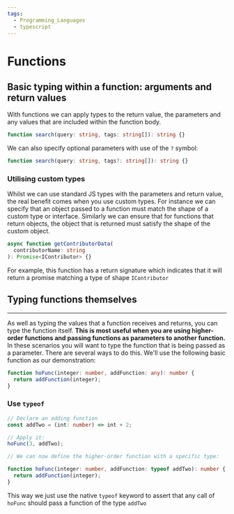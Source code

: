 ```yaml
---
tags:
  - Programming_Languages
  - typescript
---
```


# Functions

## Basic typing within a function: arguments and return values

With functions we can apply types to the return value, the parameters and any values that are included within the function body.

```ts
function search(query: string, tags: string[]): string {}
```

We can also specify optional parameters with use of the `?` symbol:

```ts
function search(query: string, tags?: string[]): string {}
```

### Utilising custom types


Whilst we can use standard JS types with the parameters and return value, the real benefit comes when you use custom types. For instance we can specify that an object passed to a function must match the shape of a custom type or interface. Similarly we can ensure that for functions that return objects, the object that is returned must satisfy the shape of the custom object.

```ts
async function getContributorData(
  contributorName: string
): Promise<IContributor> {}
```

For example, this function has a return signature which indicates that it will return a promise matching a type of shape `IContributor`

## Typing functions themselves

---

As well as typing the values that a function receives and returns, you can type the function itself. **This is most useful when you are using higher-order functions and passing functions as parameters to another function.** In these scenarios you will want to type the function that is being passed as a parameter. There are several ways to do this. We'll use the following basic function as our demonstration:

```ts
function hoFunc(integer: number, addFunction: any): number {
  return addFunction(integer);
}
```

### Use `typeof`

```ts
// Declare an adding function
const addTwo = (int: number) => int + 2;

// Apply it:
hoFunc(3, addTwo);

// We can now define the higher-order function with a specific type:

function hoFunc(integer: number, addFunction: typeof addTwo): number {
  return addFunction(integer);
}
```

This way we just use the native `typeof` keyword to assert that any call of `hoFunc` should pass a function of the type `addTwo`
